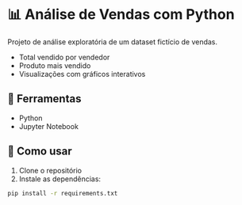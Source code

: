 # 📊 Análise de Vendas com Python
Projeto de análise exploratória de um dataset fictício de vendas.
- Total vendido por vendedor
- Produto mais vendido
- Visualizações com gráficos interativos

## 🔧 Ferramentas
- Python
- Jupyter Notebook

## 📁 Como usar
1. Clone o repositório
2. Instale as dependências:
```bash
pip install -r requirements.txt
